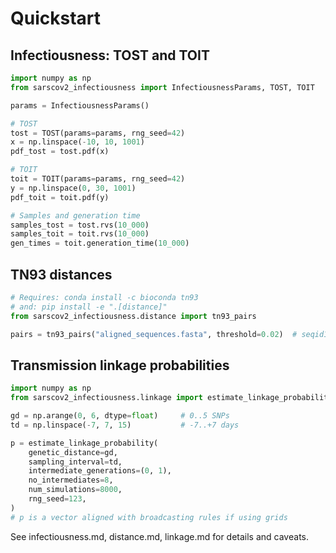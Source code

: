 # Quickstart

## Infectiousness: TOST and TOIT

```python
import numpy as np
from sarscov2_infectiousness import InfectiousnessParams, TOST, TOIT

params = InfectiousnessParams()

# TOST
tost = TOST(params=params, rng_seed=42)
x = np.linspace(-10, 10, 1001)
pdf_tost = tost.pdf(x)

# TOIT
toit = TOIT(params=params, rng_seed=42)
y = np.linspace(0, 30, 1001)
pdf_toit = toit.pdf(y)

# Samples and generation time
samples_tost = tost.rvs(10_000)
samples_toit = toit.rvs(10_000)
gen_times = toit.generation_time(10_000)
```

## TN93 distances

```python
# Requires: conda install -c bioconda tn93
# and: pip install -e ".[distance]"
from sarscov2_infectiousness.distance import tn93_pairs

pairs = tn93_pairs("aligned_sequences.fasta", threshold=0.02)  # seqid1, seqid2, distance
```

## Transmission linkage probabilities

```python
import numpy as np
from sarscov2_infectiousness.linkage import estimate_linkage_probability

gd = np.arange(0, 6, dtype=float)     # 0..5 SNPs
td = np.linspace(-7, 7, 15)           # -7..+7 days

p = estimate_linkage_probability(
    genetic_distance=gd,
    sampling_interval=td,
    intermediate_generations=(0, 1),
    no_intermediates=8,
    num_simulations=8000,
    rng_seed=123,
)
# p is a vector aligned with broadcasting rules if using grids
```

See infectiousness.md, distance.md, linkage.md for details and caveats.
